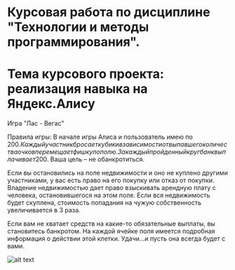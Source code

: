 # Курсовая работа по дисциплине "Технологии и методы программирования". 
# Тема курсового проекта: реализация навыка на Яндекс.Алису

Игра "Лас - Вегас"

Правила игры:
В начале игры Алиса и пользователь имею по 200$. Каждый участник бросает кубик и в зависимости от выпавшего количества очков перемещает фишку по полю. За каждый пройденный круг банк выплачивает 200$. Ваша цель – не обанкротиться.

Если вы остановились на поле недвижимости и оно не куплено другими участниками, у вас есть право на его покупку или отказ от покупки. Владение недвижимостью дает право взыскивать арендную плату с человека, остановившегося на этом поле. Если вся недвижимость будет скуплена, стоимость попадания на чужую собственность увеличивается в 3 раза. 

Если вам не хватает средств на какие-то обязательные выплаты, вы становитесь банкротом. На каждой ячейке поля имеется подробная информация о действии этой клетки. Удачи...и пусть она всегда будет с вами.


![alt text](https://i.ytimg.com/vi/wOwNMXSdi9c/maxresdefault.jpg)
